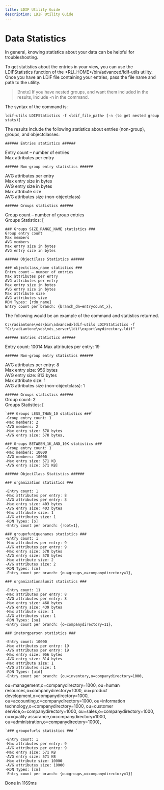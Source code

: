 ```yaml
---
title: LDIF Utility Guide
description: LDIF Utility Guide
---
```


# Data Statistics

In general, knowing statistics about your data can be helpful for troubleshooting.

To get statistics about the entries in your view, you can use the LDIFStatistics function of the <RLI_HOME>/bin/advanced/ldif-utils utility. Once you have an LDIF file containing your entries, pass the file name and path to the utility. 

>[!note] If you have nested groups, and want them included in the results, include -n in the command.

The syntax of the command is:

`ldif-utils LDIFStatistics -f <ldif_file_path> [-n (to get nested group stats)]`

The results include the following statistics about entries (non-group), groups, and objectclasses: 

`###### Entries statistics ######`

Entry count – number of entries 
<br>Max attributes per entry 

`###### Non-group entry statistics ###### `

AVG attributes per entry 
<br>Max entry size in bytes 
<br>AVG entry size in bytes 
<br>Max attribute size 
<br>AVG attributes size (non-objectclass) 

`###### Groups statistics ######`

Group count – number of group entries 
<br>Groups Statistics: [

    ### Groups SIZE_RANGE_NAME statistics ###
    Group entry count 
    Max members 
    AVG members 
    Max entry size in bytes 
    AVG entry size in bytes 

`###### ObjectClass Statistics ###### `

    ### objectclass_name statistics ###
    Entry count – number of entries 
    Max attributes per entry 
    AVG attributes per entry 
    Max entry size in bytes 
    AVG entry size in bytes 
    Max attribute size 
    AVG attributes size 
    RDN Types: [rdn_name] 
    Entry count per branch: {branch_dn=entrycount_x}, 

The following would be an example of the command and statistics returned. 

`C:\radiantone\vds\bin\advanced>ldif-utils LDIFStatistics -f "C:\radiantone\vds\vds_server\ldif\export\mydirectory.ldif" `

`###### Entries statistics ######`

Entry count: 10014 
Max attributes per entry: 19 

`###### Non-group entry statistics ###### `

AVG attributes per entry: 8 
<br>Max entry size: 956 bytes 
<br>AVG entry size: 813 bytes 
<br>Max attribute size: 1 
<br>AVG attributes size (non-objectclass): 1

`###### Groups statistics ######`
<br>Group count: 2 
<br>Groups Statistics: [

    `### Groups LESS_THAN_10 statistics ###`
    -Group entry count: 1 
    -Max members: 2 
    -AVG members: 2 
    -Max entry size: 578 bytes 
    -AVG entry size: 578 bytes, 

    ### Groups BETWEEN_1K_AND_10K statistics ### 
    -Group entry count: 1 
    -Max members: 10000 
    -AVG members: 10000 
    -Max entry size: 571 KB 
    -AVG entry size: 571 KB] 

`###### ObjectClass Statistics ###### `

`### organization statistics ### `

    -Entry count: 1 
    -Max attributes per entry: 8 
    -AVG attributes per entry: 8 
    -Max entry size: 403 bytes 
    -AVG entry size: 403 bytes 
    -Max attribute size: 1 
    -AVG attributes size: 1 
    -RDN Types: [o] 
    -Entry count per branch: {root=1}, 

    ### groupofuniquenames statistics ###
    -Entry count: 1 
    -Max attributes per entry: 9 
    -AVG attributes per entry: 9 
    -Max entry size: 578 bytes
    -AVG entry size: 578 bytes 
    -Max attribute size: 2 
    -AVG attributes size: 2 
    -RDN Types: [cn] 
    -Entry count per branch: {ou=groups,o=companydirectory=1}, 
    
    ### organizationalunit statistics ###

    -Entry count: 11 
    -Max attributes per entry: 8 
    -AVG attributes per entry: 8 
    -Max entry size: 468 bytes 
    -AVG entry size: 439 bytes 
    -Max attribute size: 1 
    -AVG attributes size: 1 
    -RDN Types: [ou] 
    -Entry count per branch: {o=companydirectory=11}, 

    ### inetorgperson statistics ###

    -Entry count: 10000 
    -Max attributes per entry: 19 
    -AVG attributes per entry: 19 
    -Max entry size: 956 bytes 
    -AVG entry size: 814 bytes 
    -Max attribute size: 1 
    -AVG attributes size: 1 
    -RDN Types: [uid] 
    -Entry count per branch: {ou=inventory,o=companydirectory=1000, 

ou=management,o=companydirectory=1000, ou=human resources,o=companydirectory=1000, ou=product development,o=companydirectory=1000, ou=accounting,o=companydirectory=1000, ou=information technology,o=companydirectory=1000, ou=customer service,o=companydirectory=1000, ou=sales,o=companydirectory=1000, ou=quality assurance,o=companydirectory=1000, ou=administration,o=companydirectory=1000}, 

    `### groupofurls statistics ### `

    -Entry count: 1
    -Max attributes per entry: 9 
    -AVG attributes per entry: 9 
    -Max entry size: 571 KB 
    -AVG entry size: 571 KB 
    -Max attribute size: 10000 
    -AVG attributes size: 10000 
    -RDN Types: [cn] 
    -Entry count per branch: {ou=groups,o=companydirectory=1}] 

Done in 1169ms
